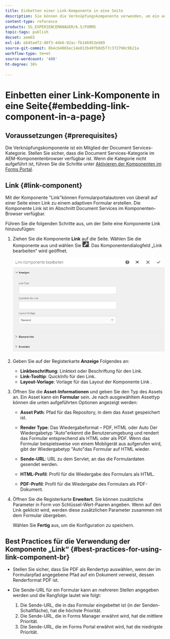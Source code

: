 ```yaml
---
title: Einbetten einer Link-Komponente in eine Seite
description: Sie können die Verknüpfungskomponente verwenden, um ein adaptives Dokument oder ein adaptives Formular von einer beliebigen Seite aus zu verknüpfen.
content-type: reference
products: SG_EXPERIENCEMANAGER/6.5/FORMS
topic-tags: publish
docset: aem65
exl-id: eb45adf2-d0f3-4de6-92ac-fb146953e989
source-git-commit: 8b4cb4065ec14e813b49fb0d577c372790c9b21a
workflow-type: tm+mt
source-wordcount: '408'
ht-degree: 36%

---
```


# Einbetten einer Link-Komponente in eine Seite{#embedding-link-component-in-a-page}

## Voraussetzungen {#prerequisites}

Die Verknüpfungskomponente ist ein Mitglied der Document Services-Kategorie. Stellen Sie sicher, dass die Document Services-Kategorie im AEM-Komponentenbrowser verfügbar ist. Wenn die Kategorie nicht aufgeführt ist, führen Sie die Schritte unter [Aktivieren der Komponenten im Forms Portal](/help/forms/using/enabling-forms-portal-components.md).

## Link {#link-component}

Mit der Komponente &quot;Link&quot;können Formularportalautoren von überall auf einer Seite einen Link zu einem adaptiven Formular erstellen. Die Komponente Link ist im Abschnitt Document Services im Komponenten-Browser verfügbar.

Führen Sie die folgenden Schritte aus, um der Seite eine Komponente Link hinzuzufügen:

1. Ziehen Sie die Komponente **Link** auf die Seite. Wählen Sie die Komponente aus und wählen Sie ![cmppr](assets/cmppr.png). Das Komponentendialogfeld „Link bearbeiten“ wird geöffnet.

   ![edit-link-component](assets/edit-link-component.png)

1. Geben Sie auf der Registerkarte **Anzeige** Folgendes an:

   * **Linkbeschriftung**: Linktext oder Beschriftung für den Link.
   * **Link-Tooltip**: QuickInfo für den Link.
   * **Layout-Vorlage**: Vorlage für das Layout der Komponente Link .

1. Öffnen Sie die **Asset-Informationen** und geben Sie den Typ des Assets an. Ein Asset kann ein **Formular** sein. Je nach ausgewähltem Assettyp können die unten aufgeführten Optionen angezeigt werden:

   * **Asset Path**: Pfad für das Repository, in dem das Asset gespeichert ist.

   * **Render Type**: Das Wiedergabeformat – PDF, HTML oder Auto Der Wiedergabetyp &quot;Auto&quot;erkennt die Benutzerumgebung und rendert das Formular entsprechend als HTML oder als PDF. Wenn das Formular beispielsweise von einem Mobilgerät aus aufgerufen wird, gibt der Wiedergabetyp &quot;Auto&quot;das Formular auf HTML wieder.
   * **Sende-URL**: URL zu dem Servlet, an das die Formulardaten gesendet werden.
   * **HTML-Profil**: Profil für die Wiedergabe des Formulars als HTML.
   * **PDF-Profil**: Profil für die Wiedergabe des Formulars als PDF-Dokument.

1. Öffnen Sie die Registerkarte **Erweitert**. Sie können zusätzliche Parameter in Form von Schlüssel-Wert-Paaren angeben. Wenn auf den Link geklickt wird, werden diese zusätzlichen Parameter zusammen mit dem Formular übergeben.

   Wählen Sie **Fertig** aus, um die Konfiguration zu speichern.

## Best Practices für die Verwendung der Komponente „Link“  {#best-practices-for-using-link-component-br}

* Stellen Sie sicher, dass Sie PDF als Rendertyp auswählen, wenn der im Formularpfad angegebene Pfad auf ein Dokument verweist, dessen Renderformat PDF ist.
* Die Sende-URL für ein Formular kann an mehreren Stellen angegeben werden und die Rangfolge lautet wie folgt:

   1. Die Sende-URL, die in das Formular eingebettet ist (in der Senden-Schaltfläche), hat die höchste Priorität.
   1. Die Sende-URL, die in Forms Manager erwähnt wird, hat die mittlere Priorität.
   1. Die Sende-URL, die im Forms Portal erwähnt wird, hat die niedrigste Priorität.
